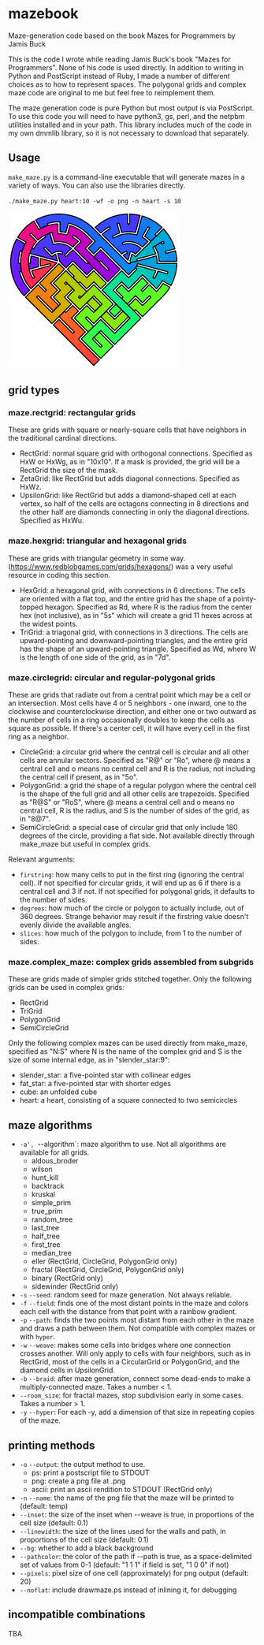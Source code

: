 # mazebook
Maze-generation code based on the book Mazes for Programmers by Jamis Buck

This is the code I wrote while reading Jamis Buck's book "Mazes for
Programmers".  None of his code is used directly.  In addition to writing
in Python and PostScript instead of Ruby, I made a number of different
choices as to how to represent spaces.  The polygonal grids and complex
maze code are original to me but feel free to reimplement them.

The maze generation code is pure Python but most output is via PostScript.
To use this code you will need to have python3, gs, perl, and the netpbm
utilities installed and in your path.  This library includes much of the
code in my own dmmlib library, so it is not necessary to download that
separately.

## Usage
`make_maze.py` is a command-line executable that will generate mazes in a
variety of ways.  You can also use the libraries directly.

`./make_maze.py heart:10 -wf -o png -n heart -s 10`

![colorful heart-shaped maze](/images/heart.png)

## grid types

### maze.rectgrid: rectangular grids

These are grids with square or nearly-square cells that have neighbors in the
traditional cardinal directions.

* RectGrid: normal square grid with orthogonal connections.  Specified as HxW or HxWg, as in "10x10".  If a mask is provided, the grid will be a RectGrid the size of the mask.
* ZetaGrid: like RectGrid but adds diagonal connections. Specified as HxWz.
* UpsilonGrid: like RectGrid but adds a diamond-shaped cell at each vertex, so half of the cells are octagons connecting in 8 directions and the other half are diamonds connecting in only the diagonal directions.  Specified as HxWu.

### maze.hexgrid: triangular and hexagonal grids

These are grids with triangular geometry in some way.  (https://www.redblobgames.com/grids/hexagons/) was a very useful resource in coding this section.

* HexGrid: a hexagonal grid, with connections in 6 directions. The cells are oriented with a flat top, and the entire grid has the shape of a pointy-topped hexagon.  Specified as Rd, where R is the radius from the center hex (not inclusive), as in "5s" which will create a grid 11 hexes across at the widest points.
* TriGrid: a triagonal grid, with connections in 3 directions.  The cells are upward-pointing and downward-pointing triangles, and the entire grid has the shape of an upward-pointing triangle.  Specified as Wd, where W is the length of one side of the grid, as in "7d".

### maze.circlegrid: circular and regular-polygonal grids

These are grids that radiate out from a central point which may be a cell or
an intersection.  Most cells have 4 or 5 neighbors - one inward, one to the
clockwise and counterclockwise direction, and either one or two outward
as the number of cells in a ring occasionally doubles to keep the cells
as square as possible.  If there's a center cell, it will have every cell
in the first ring as a neighbor.

* CircleGrid: a circular grid where the central cell is circular and all other cells are annular sectors.  Specified as "R@" or "Ro", where @ means a central cell and o means no central cell and R is the radius, not including the central cell if present, as in "5o".
* PolygonGrid: a grid the shape of a regular polygon where the central cell is the shape of the full grid and all other cells are trapezoids.  Specified as "R@S" or "RoS", where @ means a central cell and o means no central cell, R is the radius, and S is the number of sides of the grid, as in "8@7".
* SemiCircleGrid: a special case of circular grid that only include 180 degrees of the circle, providing a flat side.  Not available directly through make_maze but useful in complex grids.

Relevant arguments:
* `firstring`: how many cells to put in the first ring (ignoring the central cell).  If not specified for circular grids, it will end up as 6 if there is a central cell and 3 if not.  If not specified for polygonal grids, it defaults to the number of sides.
* `degrees`: how much of the circle or polygon to actually include, out of 360 degrees.  Strange behavior may result if the firstring value doesn't evenly divide the available angles.
* `slices`: how much of the polygon to include, from 1 to the number of sides.

### maze.complex_maze: complex grids assembled from subgrids

These are grids made of simpler grids stitched together.  Only the following grids can be used in complex grids:
* RectGrid
* TriGrid
* PolygonGrid
* SemiCircleGrid

Only the following complex mazes can be used directly from make_maze, specified as "N:S" where N is the name of the complex grid and S is the size of some internal edge, as in "slender_star:9":
* slender_star: a five-pointed star with collinear edges
* fat_star: a five-pointed star with shorter edges
* cube: an unfolded cube
* heart: a heart, consisting of a square connected to two semicircles

## maze algorithms

* `-a', `--algorithm`: maze algorithm to use.  Not all algorithms are available for all grids.
  - aldous_broder
  - wilson
  - hunt_kill
  - backtrack
  - kruskal
  - simple_prim
  - true_prim
  - random_tree
  - last_tree
  - half_tree
  - first_tree
  - median_tree
  - eller (RectGrid, CircleGrid, PolygonGrid only)
  - fractal (RectGrid, CircleGrid, PolygonGrid only)
  - binary (RectGrid only)
  - sidewinder (RectGrid only)
* `-s` `--seed`: random seed for maze generation.  Not always reliable.
* `-f` `--field`: finds one of the most distant points in the maze and colors each cell with the distance from that point with a rainbow gradient.
* `-p` `--path`: finds the two points most distant from each other in the maze and draws a path between them.  Not compatible with complex mazes or with `hyper`.
* `-w` `--weave`: makes some cells into bridges where one connection crosses another.  Will only apply to cells with four neighbors, such as in RectGrid, most of the cells in a CircularGrid or PolygonGrid, and the diamond cells in UpsilonGrid.
* `-b` `--braid`: after maze generation, connect some dead-ends to make a multiply-connected maze.  Takes a number < 1.
* `--room_size`: for fractal mazes, stop subdivision early in some cases.  Takes a number > 1.
* `-y` `--hyper`: For each -y, add a dimension of that size in repeating copies of the maze.

## printing methods

* `-o` `--output`: the output method to use.
  - ps: print a postscript file to STDOUT
  - png: create a png file at <name>.png
  - ascii: print an ascii rendition to STDOUT (RectGrid only)
* `-n` `--name`: the name of the png file that the maze will be printed to (default: temp)
* `--inset`: the size of the inset when --weave is true, in proportions of the cell size (default: 0.1)
* `--linewidth`: the size of the lines used for the walls and path, in proportions of the cell size (default: 0.1)
* `--bg`: whether to add a black background
* `--pathcolor`: the color of the path if --path is true, as a space-delimited set of values from 0-1 (default: "1 1 1" if field is set, "1 0 0" if not)
* `--pixels`: pixel size of one cell (approximately) for png output (default: 20)
* `--noflat`: include drawmaze.ps instead of inlining it, for debugging

## incompatible combinations

TBA
